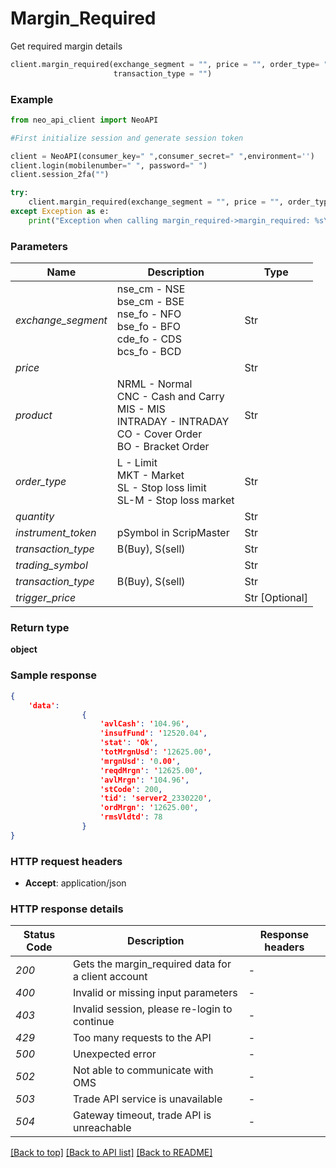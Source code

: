 # **Margin_Required**
Get required margin details

```python
client.margin_required(exchange_segment = "", price = "", order_type= "", product = "", quantity = "", instrument_token = "",
                       transaction_type = "")
```

### Example

```python
from neo_api_client import NeoAPI

#First initialize session and generate session token

client = NeoAPI(consumer_key=" ",consumer_secret=" ",environment='')
client.login(mobilenumber=" ", password=" ")
client.session_2fa("")

try:
    client.margin_required(exchange_segment = "", price = "", order_type= "", product = "",   quantity = "", instrument_token = "",  transaction_type = "")
except Exception as e:
    print("Exception when calling margin_required->margin_required: %s\n" % e)
```

### Parameters

| Name               | Description                                                                                                              | Type           |
|--------------------|--------------------------------------------------------------------------------------------------------------------------|----------------|
| *exchange_segment* | nse_cm - NSE<br/>bse_cm - BSE<br/>nse_fo - NFO<br/>bse_fo - BFO<br/>cde_fo - CDS<br/>bcs_fo - BCD                        | Str            |
| *price*            |                                                                                                                          | Str            |
| *product*          | NRML - Normal<br/>CNC - Cash and Carry<br/>MIS - MIS<br/>INTRADAY - INTRADAY<br/>CO - Cover Order<br/>BO - Bracket Order | Str            |
| *order_type*       | L - Limit<br/>MKT - Market<br/>SL - Stop loss limit<br/>SL-M - Stop loss market                                          | Str            |
| *quantity*         |                                                                                                                          | Str            |
| *instrument_token* | pSymbol in ScripMaster                                                                                                   | Str            |
| *transaction_type* | B(Buy), S(sell)                                                                                                          | Str            |
| *trading_symbol*   |                                                                                                                          | Str            |
| *transaction_type* | B(Buy), S(sell)                                                                                                          | Str            |
| *trigger_price*    |                                                                                                                          | Str [Optional] |


### Return type

**object**

### Sample response

```json
{
    'data': 
                {
                    'avlCash': '104.96', 
                    'insufFund': '12520.04', 
                    'stat': 'Ok', 
                    'totMrgnUsd': '12625.00', 
                    'mrgnUsd': '0.00', 
                    'reqdMrgn': '12625.00', 
                    'avlMrgn': '104.96', 
                    'stCode': 200, 
                    'tid': 'server2_2330220', 
                    'ordMrgn': '12625.00', 
                    'rmsVldtd': 78
                }
}
```

### HTTP request headers

 - **Accept**: application/json

### HTTP response details
| Status Code | Description                                           | Response headers |
|-------------|-------------------------------------------------------|------------------|
| *200*       | Gets the margin_required data for a client account    | -                |
| *400*       | Invalid or missing input parameters                   | -                |
| *403*       | Invalid session, please re-login to continue          | -                |
| *429*       | Too many requests to the API                          | -                |
| *500*       | Unexpected error                                      | -                |
| *502*       | Not able to communicate with OMS                      | -                |
| *503*       | Trade API service is unavailable                      | -                |
| *504*       | Gateway timeout, trade API is unreachable             | -                |

[[Back to top]](#) [[Back to API list]](../README.md#documentation-for-api-endpoints)  [[Back to README]](../README.md)
